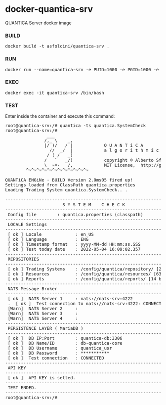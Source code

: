 # docker-quantica-srv
QUANTiCA Server docker image


### BUILD
<pre>
docker build -t asfolcini/quantica-srv .
</pre>

### RUN
<pre>
docker run --name=quantica-srv -e PUID=1000 -e PGID=1000 -e TZ=Europe/London -v c:/temp/tmp:/config -p 8081:8081 asfolcini/quantica-srv
</pre>

### EXEC
<pre>
docker exec -it quantica-srv /bin/bash
</pre>

### TEST
Enter inside the container and execute this command:
<pre>
root@quantica-srv:/# quantica -ts quantica.SystemCheck
root@quantica-srv:/#
                ___
               /,_ \    _,
               |/ )/   / |            Q U A N T i C A
                 //  _/  |            a l g o r i t h m i c   t r a d i n g   p l a t f o r m   2.0
                / ( /   _)
               /   `   _/)            copyright © Alberto Sfolcini <a.sfolcini@gmail.com>
               \  ~=-   /,            MIT License,  http://getquantica.com
        ^~^~^~^~^~^~^~^~^~^~^~^~

QUANTiCA ENGiNe - BUILD Version 2.0ms05 fired up!
Settings loaded from ClassPath quantica.properties
Loading Trading System quantica.SystemCheck.. .

------------------------------------------------------------------------------------------
                      S Y S T E M    C H E C K
------------------------------------------------------------------------------------------
 Config file        : quantica.properties (classpath)
------------------------------------------------------------------------------------------
 LOCALE Settings
------------------------------------------------------------------------------------------
 [ ok ] Locale             : en_US
 [ ok ] Language           : ENG
 [ ok ] Timestamp format   : yyyy-MM-dd HH:mm:ss.SSS
 [ ok ] Test today date    : 2022-05-04 16:09:02.357
------------------------------------------------------------------------------------------
 REPOSITORIES
------------------------------------------------------------------------------------------
 [ ok ] Trading Systems    : /config/quantica/repository/ [28 bytes]
 [ ok ] Resources          : /config/quantica/resources/ [637 KB]
 [ ok ] Reports            : /config/quantica/reports/ [14 bytes]
------------------------------------------------------------------------------------------
 NATS Message Broker
------------------------------------------------------------------------------------------
 [ ok ]  NATS Server 1     : nats://nats-srv:4222
 .  [ ok ]  Test connection to nats://nats-srv:4222: CONNECTED
 [Warn]  NATS Server 2     :
 [Warn]  NATS Server 3     :
 [Warn]  NATS Server 4     :
------------------------------------------------------------------------------------------
 PERSISTENCE LAYER ( MariaDB )
------------------------------------------------------------------------------------------
 [ ok ]  DB IP:Port        : quantica-db:3306
 [ ok ]  DB Name/ID        : db-quantica-core
 [ ok ]  DB Username       : quantica_usr
 [ ok ]  DB Password       : ***********
 [ ok ]  Test connection   : CONNECTED
------------------------------------------------------------------------------------------
 API KEY
------------------------------------------------------------------------------------------
 [ ok ]  API KEY is setted.
------------------------------------------------------------------------------------------
 TEST ENDED.
------------------------------------------------------------------------------------------
root@quantica-srv:/# 
</pre>
